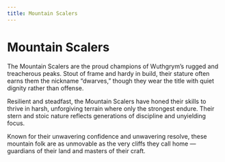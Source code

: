 ```yaml
---
title: Mountain Scalers
---
```


# Mountain Scalers

The Mountain Scalers are the proud champions of Wuthgrym’s rugged and treacherous peaks. Stout of frame and hardy in build, their stature often earns them the nickname “dwarves,” though they wear the title with quiet dignity rather than offense.

Resilient and steadfast, the Mountain Scalers have honed their skills to thrive in harsh, unforgiving terrain where only the strongest endure. Their stern and stoic nature reflects generations of discipline and unyielding focus.

Known for their unwavering confidence and unwavering resolve, these mountain folk are as unmovable as the very cliffs they call home — guardians of their land and masters of their craft.